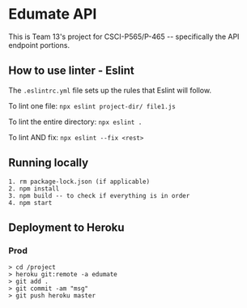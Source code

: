 # Edumate API

This is Team 13's project for CSCI-P565/P-465 -- specifically the API endpoint portions.

## How to use linter - Eslint

The `.eslintrc.yml` file sets up the rules that Eslint will follow.

To lint one file: `npx eslint project-dir/ file1.js`

To lint the entire directory: `npx eslint .`

To lint AND fix: `npx eslint --fix <rest>`

## Running locally

```
1. rm package-lock.json (if applicable)
2. npm install
3. npm build -- to check if everything is in order
4. npm start
```

## Deployment to Heroku
### Prod
```
> cd /project
> heroku git:remote -a edumate
> git add .
> git commit -am "msg"
> git push heroku master
```

